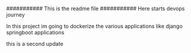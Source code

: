 ########### This is the readme file ###########
Here starts  devops  journey 

In this project im going to dockerize the various applications like django  
springboot applications

this is a second update
